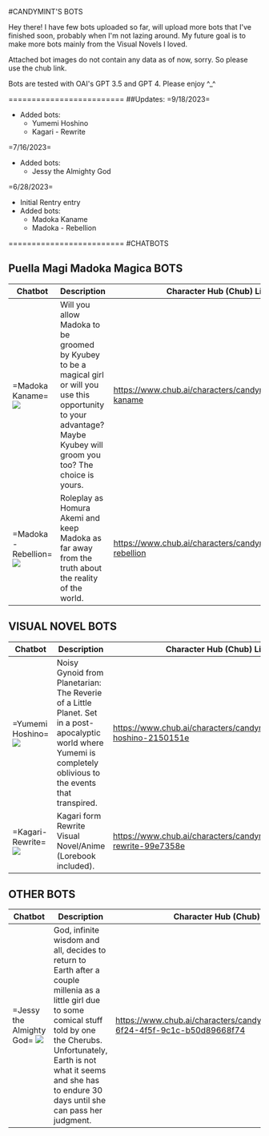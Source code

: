 #CANDYMINT'S BOTS

Hey there! I have few bots uploaded so far, will upload more bots that I've finished soon, probably when I'm not lazing around.
My future goal is to make more bots mainly from the Visual Novels I loved.

Attached bot images do not contain any data as of now, sorry. So please use the chub link.

Bots are tested with OAI's GPT 3.5 and GPT 4. Please enjoy ^_^

=========================
##Updates:
=9/18/2023=
- Added bots:
	- Yumemi Hoshino
	- Kagari - Rewrite

=7/16/2023=
- Added bots:
	- Jessy the Almighty God

=6/28/2023=
- Initial Rentry entry
- Added bots:
	- Madoka Kaname
	- Madoka - Rebellion

=========================
#CHATBOTS
## Puella Magi Madoka Magica BOTS

Chatbot | Description | Character Hub (Chub) Link
------ | ------ | ------
=Madoka Kaname= ![](https://i.imgur.com/PFgBKGA.png) | Will you allow Madoka to be groomed by Kyubey to be a magical girl or will you use this opportunity to your advantage? Maybe Kyubey will groom you too? The choice is yours. | https://www.chub.ai/characters/candymint23/madoka-kaname
=Madoka - Rebellion= ![](https://i.imgur.com/3GN0e8a.png) | Roleplay as Homura Akemi and keep Madoka as far away from the truth about the reality of the world. | https://www.chub.ai/characters/candymint23/madoka-rebellion

## VISUAL NOVEL BOTS
Chatbot | Description | Character Hub (Chub) Link
------ | ------ | -----
=Yumemi Hoshino= ![](https://i.imgur.com/F3LR8I9.png) | Noisy Gynoid from Planetarian: The Reverie of a Little Planet. Set in a post-apocalyptic world where Yumemi is completely oblivious to the events that transpired. | https://www.chub.ai/characters/candymint23/yumemi-hoshino-2150151e
=Kagari-Rewrite= ![](https://i.imgur.com/M7KMTmk.png) | Kagari form Rewrite Visual Novel/Anime (Lorebook included). | https://www.chub.ai/characters/candymint23/kagari-rewrite-99e7358e

## OTHER BOTS
Chatbot | Description | Character Hub (Chub) Link
------ | ------ | -----
=Jessy the Almighty God= ![](https://imgur.com/InMjNpA.png) | God, infinite wisdom and all, decides to return to Earth after a couple millenia as a little girl due to some comical stuff told by one the Cherubs. Unfortunately, Earth is not what it seems and she has to endure 30 days until she can pass her judgment. | https://www.chub.ai/characters/candymint23/eb93654d-6f24-4f5f-9c1c-b50d89668f74